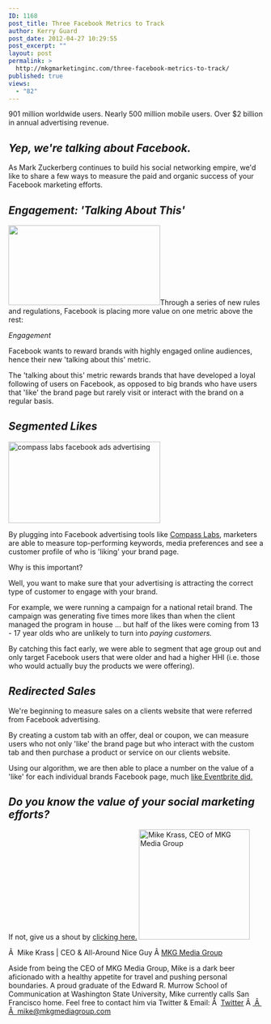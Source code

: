 ```yaml
---
ID: 1168
post_title: Three Facebook Metrics to Track
author: Kerry Guard
post_date: 2012-04-27 10:29:55
post_excerpt: ""
layout: post
permalink: >
  http://mkgmarketinginc.com/three-facebook-metrics-to-track/
published: true
views:
  - "82"
---
```

901 million worldwide users. Nearly 500 million mobile users. Over $2 billion in annual advertising revenue.
<h2><em>Yep, we're talking about Facebook.</em></h2>
As Mark Zuckerberg continues to build his social networking empire, we'd like to share a few ways to measure the paid and organic success of your Facebook marketing efforts.
<h2><em>Engagement: 'Talking About This'</em></h2>
<img class="alignleft size-medium wp-image-1169" title="talking about us" src="http://mkgmediagroup.com/wp-content/uploads/2012/04/talking-about-us-300x158.png" alt="" width="300" height="158" />Through a series of new rules and regulations, Facebook is placing more value on one metric above the rest:

<em>Engagement</em>

Facebook wants to reward brands with highly engaged online audiences, hence their new 'talking about this' metric.

The 'talking about this' metric rewards brands that have developed a loyal following of users on Facebook, as opposed to big brands who have users that 'like' the brand page but rarely visit or interact with the brand on a regular basis.
<h2><em>Segmented Likes</em></h2>
<img class="alignleft size-medium wp-image-1171" title="segments" src="http://mkgmediagroup.com/wp-content/uploads/2012/04/segments-300x161.png" alt="compass labs facebook ads advertising" width="300" height="161" />

By plugging into Facebook advertising tools like <a href="http://compasslabs.com" target="_blank">Compass Labs</a>, marketers are able to measure top-performing keywords, media preferences and see a customer profile of who is 'liking' your brand page.

Why is this important?

Well, you want to make sure that your advertising is attracting the correct type of customer to engage with your brand.

For example, we were running a campaign for a national retail brand. The campaign was generating five times more likes than when the client managed the program in house ... but half of the likes were coming from 13 - 17 year olds who are unlikely to turn into <em>paying customers.</em>

By catching this fact early, we were able to segment that age group out and only target Facebook users that were older and had a higher HHI (i.e. those who would actually buy the products we were offering).
<h2><em>Redirected Sales</em></h2>
We're beginning to measure sales on a clients website that were referred from Facebook advertising.

By creating a custom tab with an offer, deal or coupon, we can measure users who not only 'like' the brand page but who interact with the custom tab and then purchase a product or service on our clients website.

Using our algorithm, we are then able to place a number on the value of a 'like' for each individual brands Facebook page, much <a href="http://www.eventbrite.com/pressreleases/eventbrite-unveils-social-commerce-data-revealing-dollar-values-consumer-social/" target="_blank">like Eventbrite did.</a>
<h2><em>Do you know the value of your social marketing efforts?</em></h2>
If not, give us a shout by <a href="http://mkgmediagroup.com/contact-us/" target="_blank">clicking here.</a>

<img src="http://mkgmediagroup.com/wp-content/uploads/2011/08/mk_median_bw_head.jpeg" alt="Mike Krass, CEO of MKG Media Group" width="219" height="218" class="alignleft size-full wp-image-1794" />

Â  <span itemprop="jobTitle">Mike Krass | CEO & All-Around Nice Guy</span>
Â <a href="http://www.mkgmediagroup.com" itemprop="url">MKG Media Group</a>
</span>

Aside from being the CEO of MKG Media Group, Mike is a dark beer aficionado with a healthy appetite for travel and pushing personal boundaries. A proud graduate of the Edward R. Murrow School of Communication at Washington State University, Mike currently calls San Francisco home. Feel free to contact him via Twitter & Email:
Â  <a href="http://www.twitter.com/mikekrass" itemprop="url">Twitter</a>
Â <a href="mailto:mike@mkgmediagroup.com" itemprop="email">
Â  Â  mike@mkgmediagroup.com</a>
</div>